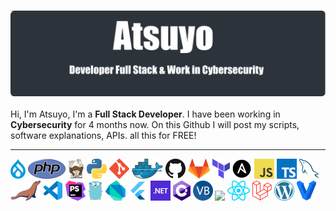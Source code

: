 
<h3 align="center">
  <img src="images/ats.png"/>
</h3>

Hi, I'm Atsuyo, I'm a **Full Stack Developer**. I have been working in **Cybersecurity** for 4 months now. On this Github I will post my scripts, software explanations, APIs. all this for FREE!

---

<a href="https://www.drupal.org/" title="Drupal"><img src="icon/drupal.png" /></a>
<a href="https://www.php.net/" title="PHP"><img src="icon/php.png" /></a>
<a href="https://getcomposer.org/" title="Composer"><img src="icon/composer.png" /></a>
<a href="https://www.python.org/" title="Python"><img src="icon/python.png" /></a>
<a href="https://git-scm.com/" title="Git"><img src="icon/git.png" /></a>
<a href="https://www.docker.com/" title="Docker"><img src="icon/docker.png" /></a>
<a href="https://github.com/" title="GitHub"><img src="icon/github.png" /></a>
<a href="https://gitlab.com/" title="GitLab"><img src="icon/gitlab.png" /></a>
<a href="https://www.terraform.io/" title="Terraform"><img src="icon/terraform.png" /></a>
<a href="https://www.ansible.com/" title="Ansible"><img src="icon/ansible.png" /></a>
<a href="https://en.wikipedia.org/wiki/JavaScript" title="JavaScript"><img src="icon/javascript.png" /></a>
<a href="https://www.typescriptlang.org/" title="TypeScript"><img src="icon/typescript.png" /></a>
<a href="https://www.mysql.com/" title="MySQL"><img src="icon/mysql.png" /></a>
<a href="https://mariadb.org/" title="MariaDB"><img src="icon/mariadb.png" /></a>
<a href="https://code.visualstudio.com/" title="Visual Studio Code"><img src="icon/vscode.png" /></a>
<a href="https://www.jetbrains.com/phpstorm/" title="PHPStorm"><img src="icon/phpstorm.png" /></a>
<a href="https://golang.org/" title="Golang"><img src="icon/golang.png" /></a>
<a href="https://dart.dev/" title="Dart"><img src="icon/dartlang.png" /></a>
<a href="https://flutter.dev/" title="Flutter"><img src="icon/flutter.png" /></a>
<a href="https://dotnet.microsoft.com/" title="dotNet"><img src="icon/dotnet.png" /></a>
<a href="http://csharp.net/" title="C#"><img src="icon/csharp.png" /></a>
<a href="https://docs.microsoft.com/en-us/dotnet/visual-basic/" title="Visual Basic"><img src="icon/vbnet.png" /></a>
<a href="https://angular.io/" title="Angular"><img src="icon/angular.png" /></a>
<a href="https://reactjs.org/" title="React"><img src="icon/react.png" /></a>
<a href="https://laravel.com/" title="Laravel"><img src="icon/laravel.png" /></a>
<a href="https://wordpress.org/" title="WordPress"><img src="icon/wordpress.png" /></a>
<a href="https://www.vagrantup.com/" title="Vagrant"><img src="icon/vagrant.png" /></a>
